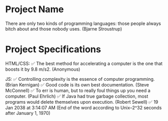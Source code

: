 # Project Name

There are only two kinds of programming languages: those people always bitch about and those nobody uses. (Bjarne Stroustrup)

# Project Specifications

HTML/CSS:
✅ The best method for accelerating a computer is the one that boosts it by 9.8 m/s2. (Anonymous)

JS:
✅ Controlling complexity is the essence of computer programming. (Brian Kernigan)
✅ Good code is its own best documentation. (Steve McConnell)
✅ To err is human, but to really foul things up you need a computer. (Paul Ehrlich)
✅ If Java had true garbage collection, most programs would delete themselves upon execution. (Robert Sewell)
✅ 19 Jan 2038 at 3:14:07 AM (End of the word according to Unix–2^32 seconds after January 1, 1970)
